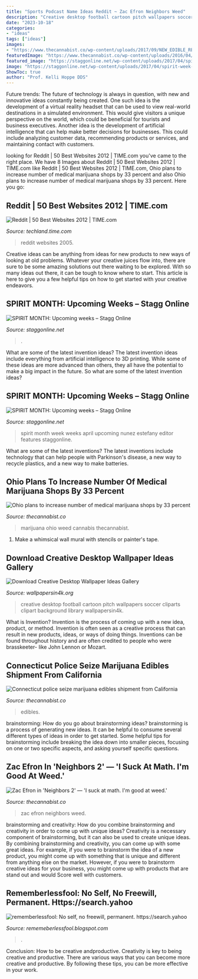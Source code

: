 ```yaml
---
title: "Sports Podcast Name Ideas Reddit ~ Zac Efron Neighbors Weed"
description: "Creative desktop football cartoon pitch wallpapers soccer cliparts clipart background library wallpapersin4k"
date: "2023-10-18"
categories:
- "ideas"
tags: ["ideas"]
images:
- "https://www.thecannabist.co/wp-content/uploads/2017/09/NEW_EDIBLE_REGS_20170926-07495ab.jpg"
featuredImage: "https://www.thecannabist.co/wp-content/uploads/2016/04/zac-efron.jpg"
featured_image: "https://staggonline.net/wp-content/uploads/2017/04/spirit-week-one_20711467_ecb018a0289be6a2992dabbebd9cba54e61cb89a.png"
image: "https://staggonline.net/wp-content/uploads/2017/04/spirit-week-thr_21454962_ee5433beb7461dd3fb30cfdfbd7084b55f785794.png"
ShowToc: true
author: "Prof. Kelli Hoppe DDS"
---
```



Future trends:
The future of technology is always in question, with new and innovative ideas constantly being created. One such idea is the development of a virtual reality headset that can be used to view real-world destinations in a simulated environment. This would give visitors a unique perspective on the world, which could be beneficial for tourists and business executives. Another idea is the development of artificial intelligence that can help make better decisions for businesses. This could include analyzing customer data, recommending products or services, and maintaining contact with customers.

	

		
looking for Reddit | 50 Best Websites 2012 | TIME.com you've came to the right place. We have 8 Images about Reddit | 50 Best Websites 2012 | TIME.com like Reddit | 50 Best Websites 2012 | TIME.com, Ohio plans to increase number of medical marijuana shops by 33 percent and also Ohio plans to increase number of medical marijuana shops by 33 percent. Here you go:
		
    
## Reddit | 50 Best Websites 2012 | TIME.com

<img loading=lazy src="https://techland.time.com/wp-content/uploads/sites/15/2012/09/reddit.jpg?w=600" onerror="this.onerror=null;this.src='https://tse1.mm.bing.net/th?id=OIP.9r8IKkbzGLsth_J29x7sAwHaE8&amp;pid=15.1';" alt="Reddit | 50 Best Websites 2012 | TIME.com">

_Source: techland.time.com_

>reddit websites 2005. 

	

Creative ideas can be anything from ideas for new products to new ways of looking at old problems. Whatever your creative juices flow into, there are sure to be some amazing solutions out there waiting to be explored. With so many ideas out there, it can be tough to know where to start. This article is here to give you a few helpful tips on how to get started with your creative endeavors.

    
## SPIRIT MONTH: Upcoming Weeks – Stagg Online

<img loading=lazy src="https://staggonline.net/wp-content/uploads/2017/04/spirit-week-thr_21454962_ee5433beb7461dd3fb30cfdfbd7084b55f785794.png" onerror="this.onerror=null;this.src='https://tse4.mm.bing.net/th?id=OIP.lMXD2PK7jBwDKBb_q9aLlwHaLX&amp;pid=15.1';" alt="SPIRIT MONTH: Upcoming weeks – Stagg Online">

_Source: staggonline.net_

>. 

	

What are some of the latest invention ideas?
The latest invention ideas include everything from artificial intelligence to 3D printing. While some of these ideas are more advanced than others, they all have the potential to make a big impact in the future. So what are some of the latest invention ideas?

    
## SPIRIT MONTH: Upcoming Weeks – Stagg Online

<img loading=lazy src="https://staggonline.net/wp-content/uploads/2017/04/spirit-week-one_20711467_ecb018a0289be6a2992dabbebd9cba54e61cb89a.png" onerror="this.onerror=null;this.src='https://tse2.mm.bing.net/th?id=OIP.cNpsto4DyFJtqfl0Wu34egHaLX&amp;pid=15.1';" alt="SPIRIT MONTH: Upcoming weeks – Stagg Online">

_Source: staggonline.net_

>spirit month week weeks april upcoming nunez estefany editor features staggonline. 

	

What are some of the latest inventions?
The latest inventions include technology that can help people with Parkinson's disease, a new way to recycle plastics, and a new way to make batteries.

    
## Ohio Plans To Increase Number Of Medical Marijuana Shops By 33 Percent

<img loading=lazy src="https://www.thecannabist.co/wp-content/uploads/2016/12/cannabist_12012016_converted.jpg" onerror="this.onerror=null;this.src='https://tse3.mm.bing.net/th?id=OIP.LjF-ucPztxRmsjxe4oXrrAHaEK&amp;pid=15.1';" alt="Ohio plans to increase number of medical marijuana shops by 33 percent">

_Source: thecannabist.co_

>marijuana ohio weed cannabis thecannabist. 

	

1. Make a whimsical wall mural with stencils or painter's tape.

    
## Download Creative Desktop Wallpaper Ideas Gallery

<img loading=lazy src="https://www.wallpapersin4k.org/wp-content/uploads/2017/04/Creative-Desktop-Wallpaper-Ideas-10.jpg" onerror="this.onerror=null;this.src='https://tse2.mm.bing.net/th?id=OIP.xF9b_FHfS29aluow0w6b6wHaEo&amp;pid=15.1';" alt="Download Creative Desktop Wallpaper Ideas Gallery">

_Source: wallpapersin4k.org_

>creative desktop football cartoon pitch wallpapers soccer cliparts clipart background library wallpapersin4k. 

	

What is Invention?
Invention is the process of coming up with a new idea, product, or method. Invention is often seen as a creative process that can result in new products, ideas, or ways of doing things. Inventions can be found throughout history and are often credited to people who were brasskeeter- like John Lennon or Mozart.

    
## Connecticut Police Seize Marijuana Edibles Shipment From California

<img loading=lazy src="https://www.thecannabist.co/wp-content/uploads/2017/09/NEW_EDIBLE_REGS_20170926-07495ab.jpg" onerror="this.onerror=null;this.src='https://tse1.mm.bing.net/th?id=OIP.Uxi_JLn0d8ofe_vZ3pTviwHaE1&amp;pid=15.1';" alt="Connecticut police seize marijuana edibles shipment from California">

_Source: thecannabist.co_

>edibles. 

	

brainstorming: How do you go about brainstorming ideas?
brainstorming is a process of generating new ideas. It can be helpful to consume several different types of ideas in order to get started. Some helpful tips for brainstorming include breaking the idea down into smaller pieces, focusing on one or two specific aspects, and asking yourself specific questions.

    
## Zac Efron In &#039;Neighbors 2&#039; — &#039;I Suck At Math. I&#039;m Good At Weed.&#039;

<img loading=lazy src="https://www.thecannabist.co/wp-content/uploads/2016/04/zac-efron.jpg" onerror="this.onerror=null;this.src='https://tse3.mm.bing.net/th?id=OIP.g6-rIHYzcrDF1YQDrFMUwAHaEV&amp;pid=15.1';" alt="Zac Efron in &#039;Neighbors 2&#039; — &#039;I suck at math. I&#039;m good at weed.&#039;">

_Source: thecannabist.co_

>zac efron neighbors weed. 

	

brainstorming and creativity: How do you combine brainstorming and creativity in order to come up with unique ideas?
Creativity is a necessary component of brainstorming, but it can also be used to create unique ideas. By combining brainstorming and creativity, you can come up with some great ideas. For example, if you were to brainstorm the idea of a new product, you might come up with something that is unique and different from anything else on the market. However, if you were to brainstorm creative ideas for your business, you might come up with products that are stand out and would Score well with customers.

    
## Rememberlessfool: No Self, No Freewill, Permanent. Https://search.yahoo

<img loading=lazy src="https://1.bp.blogspot.com/-NcNe7pJHzfA/Xma1IC6OEuI/AAAAAAAAeiA/wPBORYTZzLUa7IpNzMAH-s4x9b5tJdAdACLcBGAsYHQ/s1600/Untitled1325.png" onerror="this.onerror=null;this.src='https://tse1.mm.bing.net/th?id=OIP.lnA3KaVqMMeDH-m3mRJmLQHaEK&amp;pid=15.1';" alt="rememberlessfool: No self, no freewill, permanent. https://search.yahoo">

_Source: rememeberlessfool.blogspot.com_

>. 

	

Conclusion: How to be creative andproductive.
Creativity is key to being creative and productive. There are various ways that you can become more creative and productive. By following these tips, you can be more effective in your work.

